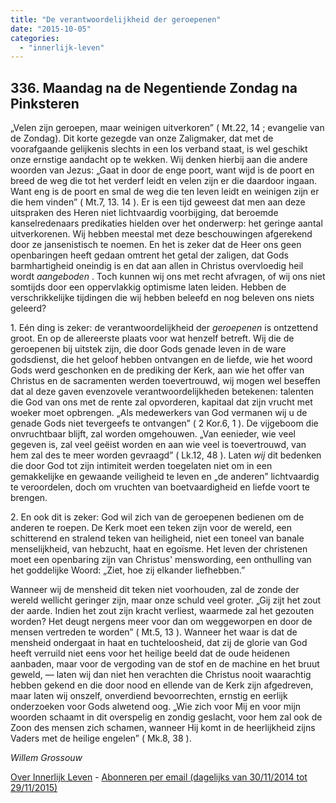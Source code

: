 ```yaml
---
title: "De verantwoordelijkheid der geroepenen"
date: "2015-10-05"
categories: 
  - "innerlijk-leven"
---
```


## 336\. Maandag na de Negentiende Zondag na Pinksteren

„Velen zijn geroepen, maar weinigen uitverkoren” ( Mt.22, 14 ; evangelie van de Zondag). Dit korte gezegde van onze Zaligmaker, dat met de voorafgaande gelijkenis slechts in een los verband staat, is wel geschikt onze ernstige aandacht op te wekken. Wij denken hierbij aan die andere woorden van Jezus: „Gaat in door de enge poort, want wijd is de poort en breed de weg die tot het verderf leidt en velen zijn er die daardoor ingaan. Want eng is de poort en smal de weg die ten leven leidt en weinigen zijn er die hem vinden” ( Mt.7, 13. 14 ). Er is een tijd geweest dat men aan deze uitspraken des Heren niet lichtvaardig voorbijging, dat beroemde kanselredenaars predikaties hielden over het onderwerp: het geringe aantal uitverkorenen. Wij hebben meestal met deze beschouwingen afgerekend door ze jansenistisch te noemen. En het is zeker dat de Heer ons geen openbaringen heeft gedaan omtrent het getal der zaligen, dat Gods barmhartigheid oneindig is en dat aan allen in Christus overvloedig heil wordt _aangeboden_ . Toch kunnen wij ons met recht afvragen, of wij ons niet somtijds door een oppervlakkig optimisme laten leiden. Hebben de verschrikkelijke tijdingen die wij hebben beleefd en nog beleven ons niets geleerd?

1\. Eén ding is zeker: de verantwoordelijkheid der _geroepenen_ is ontzettend groot. En op de allereerste plaats voor wat henzelf betreft. Wij die de geroepenen bij uitstek zijn, die door Gods genade leven in de ware godsdienst, die het geloof hebben ontvangen en de liefde, wie het woord Gods werd geschonken en de prediking der Kerk, aan wie het offer van Christus en de sacramenten werden toevertrouwd, wij mogen wel beseffen dat al deze gaven evenzovele verantwoordelijkheden betekenen: talenten die God van ons met de rente zal opvorderen, kapitaal dat zijn vrucht met woeker moet opbrengen. „Als medewerkers van God vermanen wij u de genade Gods niet tevergeefs te ontvangen” ( 2 Kor.6, 1 ). De vijgeboom die onvruchtbaar blijft, zal worden omgehouwen. „Van eenieder, wie veel gegeven is, zal veel geëist worden en aan wie veel is toevertrouwd, van hem zal des te meer worden gevraagd” ( Lk.12, 48 ). Laten _wij_ dit bedenken die door God tot zijn intimiteit werden toegelaten niet om in een gemakkelijke en gewaande veiligheid te leven en „de anderen” lichtvaardig te veroordelen, doch om vruchten van boetvaardigheid en liefde voort te brengen.

2\. En ook dit is zeker: God wil zich van de geroepenen bedienen om de anderen te roepen. De Kerk moet een teken zijn voor de wereld, een schitterend en stralend teken van heiligheid, niet een toneel van banale menselijkheid, van hebzucht, haat en egoïsme. Het leven der christenen moet een openbaring zijn van Christus' menswording, een onthulling van het goddelijke Woord: „Ziet, hoe zij elkander liefhebben.”

Wanneer wij de mensheid dit teken niet voorhouden, zal de zonde der wereld wellicht geringer zijn, maar onze schuld veel groter. „Gij zijt het zout der aarde. Indien het zout zijn kracht verliest, waarmede zal het gezouten worden? Het deugt nergens meer voor dan om weggeworpen en door de mensen vertreden te worden” ( Mt.5, 13 ). Wanneer het waar is dat de mensheid ondergaat in haat en tuchteloosheid, dat zij de glorie van God heeft verruild niet eens voor het heilige beeld dat de oude heidenen aanbaden, maar voor de vergoding van de stof en de machine en het bruut geweld, — laten wij dan niet hen verachten die Christus nooit waarachtig hebben gekend en die door nood en ellende van de Kerk zijn afgedreven, maar laten wij onszelf, onverdiend bevoorrechten, ernstig en eerlijk onderzoeken voor Gods alwetend oog. „Wie zich voor Mij en voor mijn woorden schaamt in dit overspelig en zondig geslacht, voor hem zal ook de Zoon des mensen zich schamen, wanneer Hij komt in de heerlijkheid zijns Vaders met de heilige engelen” ( Mk.8, 38 ).

_Willem Grossouw_

[Over Innerlijk Leven](/blog/een-jaar-lang-innerlijk-leven-op-geloven-leren/) - [Abonneren per email (dagelijks van 30/11/2014 tot 29/11/2015)](http://eepurl.com/9P3DT)
